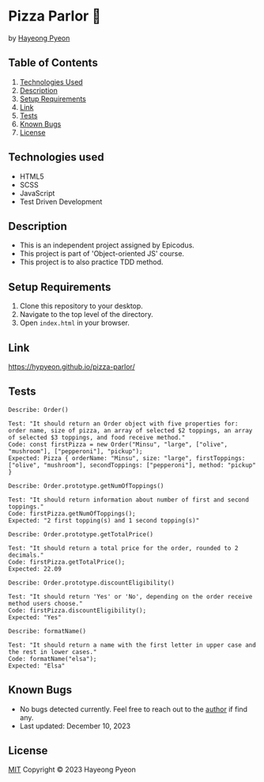 # Pizza Parlor 🍕
by [Hayeong Pyeon](https://www.hayeong.website)

## Table of Contents

1. [Technologies Used](#technologies-used)
2. [Description](#description)
3. [Setup Requirements](#setup-requirements)
4. [Link](#link)
5. [Tests](#tests)
6. [Known Bugs](#known-bugs)
7. [License](#license)

## Technologies used
- HTML5
- SCSS
- JavaScript
- Test Driven Development

## Description
- This is an independent project assigned by Epicodus. 
- This project is part of 'Object-oriented JS' course. 
- This project is to also practice TDD method. 

## Setup Requirements
1. Clone this repository to your desktop.
2. Navigate to the top level of the directory. 
3. Open `index.html` in your browser. 

## Link
https://hypyeon.github.io/pizza-parlor/

## Tests
```
Describe: Order()
 
Test: "It should return an Order object with five properties for: order name, size of pizza, an array of selected $2 toppings, an array of selected $3 toppings, and food receive method."
Code: const firstPizza = new Order("Minsu", "large", ["olive", "mushroom"], ["pepperoni"], "pickup");
Expected: Pizza { orderName: "Minsu", size: "large", firstToppings: ["olive", "mushroom"], secondToppings: ["pepperoni"], method: "pickup" }

Describe: Order.prototype.getNumOfToppings()
 
Test: "It should return information about number of first and second toppings."
Code: firstPizza.getNumOfToppings();
Expected: "2 first topping(s) and 1 second topping(s)"

Describe: Order.prototype.getTotalPrice()
 
Test: "It should return a total price for the order, rounded to 2 decimals."
Code: firstPizza.getTotalPrice();
Expected: 22.09

Describe: Order.prototype.discountEligibility()
 
Test: "It should return 'Yes' or 'No', depending on the order receive method users choose."
Code: firstPizza.discountEligibility();
Expected: "Yes"

Describe: formatName()
 
Test: "It should return a name with the first letter in upper case and the rest in lower cases."
Code: formatName("elsa");
Expected: "Elsa"
```
## Known Bugs
- No bugs detected currently. Feel free to reach out to the [author](mailto:hayeong.pyeon@gmail.com) if find any. 
- Last updated: December 10, 2023

## License
[MIT](/LICENSE.txt) Copyright © 2023 Hayeong Pyeon